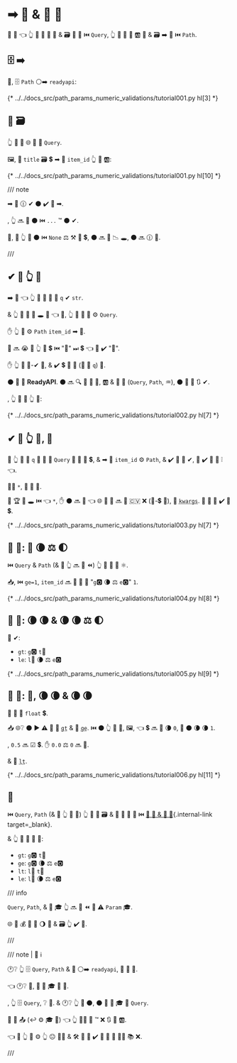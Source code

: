 # ➡ 🔢 &amp; 🔢 🔬

🎏 🌌 👈 👆 💪 📣 🌅 🔬 &amp; 🗃 🔢 🔢 ⏮️ `Query`, 👆 💪 📣 🎏 🆎 🔬 &amp; 🗃 ➡ 🔢 ⏮️ `Path`.

## 🗄 ➡

🥇, 🗄 `Path` ⚪️➡️ `readyapi`:

{* ../../docs_src/path_params_numeric_validations/tutorial001.py hl[3] *}

## 📣 🗃

👆 💪 📣 🌐 🎏 🔢 `Query`.

🖼, 📣 `title` 🗃 💲 ➡ 🔢 `item_id` 👆 💪 🆎:

{* ../../docs_src/path_params_numeric_validations/tutorial001.py hl[10] *}

/// note

➡ 🔢 🕧 ✔ ⚫️ ✔️ 🍕 ➡.

, 👆 🔜 📣 ⚫️ ⏮️ `...` ™ ⚫️ ✔.

👐, 🚥 👆 📣 ⚫️ ⏮️ `None` ⚖️ ⚒ 🔢 💲, ⚫️ 🔜 🚫 📉 🕳, ⚫️ 🔜 🕧 🚚.

///

## ✔ 🔢 👆 💪

➡️ 💬 👈 👆 💚 📣 🔢 🔢 `q` ✔ `str`.

&amp; 👆 🚫 💪 📣 🕳 🙆 👈 🔢, 👆 🚫 🤙 💪 ⚙️ `Query`.

✋️ 👆 💪 ⚙️ `Path` `item_id` ➡ 🔢.

🐍 🔜 😭 🚥 👆 🚮 💲 ⏮️ "🔢" ⏭ 💲 👈 🚫 ✔️ "🔢".

✋️ 👆 💪 🏤-✔ 👫, &amp; ✔️ 💲 🍵 🔢 (🔢 🔢 `q`) 🥇.

⚫️ 🚫 🤔 **ReadyAPI**. ⚫️ 🔜 🔍 🔢 👫 📛, 🆎 &amp; 🔢 📄 (`Query`, `Path`, ♒️), ⚫️ 🚫 💅 🔃 ✔.

, 👆 💪 📣 👆 🔢:

{* ../../docs_src/path_params_numeric_validations/tutorial002.py hl[7] *}

## ✔ 🔢 👆 💪, 🎱

🚥 👆 💚 📣 `q` 🔢 🔢 🍵 `Query` 🚫 🙆 🔢 💲, &amp; ➡ 🔢 `item_id` ⚙️ `Path`, &amp; ✔️ 👫 🎏 ✔, 🐍 ✔️ 🐥 🎁 ❕ 👈.

🚶‍♀️ `*`, 🥇 🔢 🔢.

🐍 🏆 🚫 🕳 ⏮️ 👈 `*`, ✋️ ⚫️ 🔜 💭 👈 🌐 📄 🔢 🔜 🤙 🇨🇻 ❌ (🔑-💲 👫), 💭 <abbr title="From: K-ey W-ord Arg-uments"><code>kwargs</code></abbr>. 🚥 👫 🚫 ✔️ 🔢 💲.

{* ../../docs_src/path_params_numeric_validations/tutorial003.py hl[7] *}

## 🔢 🔬: 👑 🌘 ⚖️ 🌓

⏮️ `Query` &amp; `Path` (&amp; 🎏 👆 🔜 👀 ⏪) 👆 💪 📣 🔢 ⚛.

📥, ⏮️ `ge=1`, `item_id` 🔜 💪 🔢 🔢 "`g`🅾 🌘 ⚖️ `e`🅾" `1`.

{* ../../docs_src/path_params_numeric_validations/tutorial004.py hl[8] *}

## 🔢 🔬: 🌘 🌘 &amp; 🌘 🌘 ⚖️ 🌓

🎏 ✔:

* `gt`: `g`🅾 `t`👲
* `le`: `l`👭 🌘 ⚖️ `e`🅾

{* ../../docs_src/path_params_numeric_validations/tutorial005.py hl[9] *}

## 🔢 🔬: 🎈, 🌘 🌘 &amp; 🌘 🌘

🔢 🔬 👷 `float` 💲.

📥 🌐❔ ⚫️ ▶️️ ⚠ 💪 📣 <abbr title="greater than"><code>gt</code></abbr> &amp; 🚫 <abbr title="greater than or equal"><code>ge</code></abbr>. ⏮️ ⚫️ 👆 💪 🚚, 🖼, 👈 💲 🔜 👑 🌘 `0`, 🚥 ⚫️ 🌘 🌘 `1`.

, `0.5` 🔜 ☑ 💲. ✋️ `0.0` ⚖️ `0` 🔜 🚫.

&amp; 🎏 <abbr title="less than"><code>lt</code></abbr>.

{* ../../docs_src/path_params_numeric_validations/tutorial006.py hl[11] *}

## 🌃

⏮️ `Query`, `Path` (&amp; 🎏 👆 🚫 👀) 👆 💪 📣 🗃 &amp; 🎻 🔬 🎏 🌌 ⏮️ [🔢 🔢 &amp; 🎻 🔬](query-params-str-validations.md){.internal-link target=_blank}.

&amp; 👆 💪 📣 🔢 🔬:

* `gt`: `g`🅾 `t`👲
* `ge`: `g`🅾 🌘 ⚖️ `e`🅾
* `lt`: `l`👭 `t`👲
* `le`: `l`👭 🌘 ⚖️ `e`🅾

/// info

`Query`, `Path`, &amp; 🎏 🎓 👆 🔜 👀 ⏪ 🏿 ⚠ `Param` 🎓.

🌐 👫 💰 🎏 🔢 🌖 🔬 &amp; 🗃 👆 ✔️ 👀.

///

/// note | 📡 ℹ

🕐❔ 👆 🗄 `Query`, `Path` &amp; 🎏 ⚪️➡️ `readyapi`, 👫 🤙 🔢.

👈 🕐❔ 🤙, 📨 👐 🎓 🎏 📛.

, 👆 🗄 `Query`, ❔ 🔢. &amp; 🕐❔ 👆 🤙 ⚫️, ⚫️ 📨 👐 🎓 🌟 `Query`.

👫 🔢 📤 (↩️ ⚙️ 🎓 🔗) 👈 👆 👨‍🎨 🚫 ™ ❌ 🔃 👫 🆎.

👈 🌌 👆 💪 ⚙️ 👆 😐 👨‍🎨 &amp; 🛠️ 🧰 🍵 ✔️ 🚮 🛃 📳 🤷‍♂ 📚 ❌.

///

